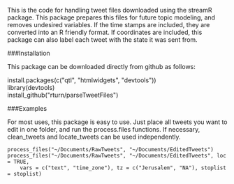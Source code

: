 This is the code for handling tweet files downloaded using the streamR package. This package prepares this files for future topic modeling, and removes undesired variables. If the time stamps are included, they are converted into an R friendly format. If coordinates are included, this package can also label each tweet with the state it was sent from.

###Installation  

This package can be downloaded directly from github as follows:  

install.packages(c("qtl", "htmlwidgets", "devtools"))  
library(devtools)  
install_github("rturn/parseTweetFiles")  

###Examples

For most uses, this package is easy to use. Just place all tweets you want to edit in one folder, and run the process.files functions. If necessary, clean_tweets and locate_tweets can be used independently.

```{r, eval = FALSE}
process_files("~/Documents/RawTweets", "~/Documents/EditedTweets")
process_files("~/Documents/RawTweets", "~/Documents/EditedTweets", loc = TRUE, 
    vars = c("text", "time_zone"), tz = c("Jerusalem", "NA"), stoplist = stoplist)
```
